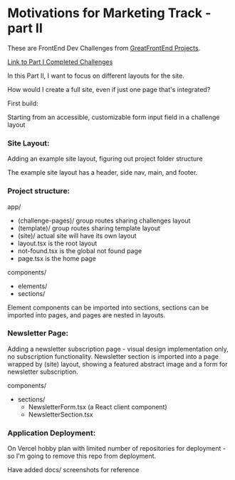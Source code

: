 # Motivations for Marketing Track - part II

These are FrontEnd Dev Challenges from [GreatFrontEnd Projects](https://www.greatfrontend.com/projects?ref=challenges).

[Link to Part I Completed Challenges](https://github.com/evefonwu/marketing-track)

In this Part II, I want to focus on different layouts for the site.

How would I create a full site, even if just one page that's integrated?

First build:

Starting from an accessible, customizable form input field in a challenge layout

### Site Layout:

Adding an example site layout, figuring out project folder structure

The example site layout has a header, side nav, main, and footer.

### Project structure:

app/

- (challenge-pages)/ group routes sharing challenges layout
- (template)/ group routes sharing template layout
- (site)/ actual site will have its own layout
- layout.tsx is the root layout
- not-found.tsx is the global not found page
- page.tsx is the home page

components/

- elements/
- sections/

Element components can be imported into sections, sections can be imported into pages, and pages are nested in layouts.

### Newsletter Page:

Adding a newsletter subscription page - visual design implementation only, no subscription functionality. Newsletter section is imported into a page wrapped by (site) layout, showing a featured abstract image and a form for newsletter subscription.

components/

- sections/
  - NewsletterForm.tsx (a React client component)
  - NewsletterSection.tsx

### Application Deployment:

On Vercel hobby plan with limited number of repositories for deployment - so I'm going to remove this repo from deployment.

Have added docs/ screenshots for reference
